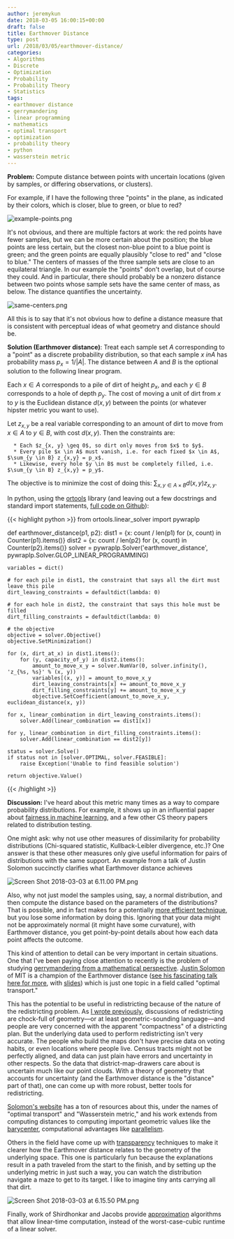 ```yaml
---
author: jeremykun
date: 2018-03-05 16:00:15+00:00
draft: false
title: Earthmover Distance
type: post
url: /2018/03/05/earthmover-distance/
categories:
- Algorithms
- Discrete
- Optimization
- Probability
- Probability Theory
- Statistics
tags:
- earthmover distance
- gerrymandering
- linear programming
- mathematics
- optimal transport
- optimization
- probability theory
- python
- wasserstein metric
---
```


**Problem:** Compute distance between points with uncertain locations (given by samples, or differing observations, or clusters).

For example, if I have the following three "points" in the plane, as indicated by their colors, which is closer, blue to green, or blue to red?

![example-points.png](https://jeremykun.files.wordpress.com/2018/03/example-points.png)


It's not obvious, and there are multiple factors at work: the red points have fewer samples, but we can be more certain about the position; the blue points are less certain, but the closest non-blue point to a blue point is green; and the green points are equally plausibly "close to red" and "close to blue." The centers of masses of the three sample sets are close to an equilateral triangle. In our example the "points" don't overlap, but of course they could. And in particular, there should probably be a nonzero distance between two points whose sample sets have the same center of mass, as below. The distance quantifies the uncertainty.

![same-centers.png](https://jeremykun.files.wordpress.com/2018/03/same-centers.png)


All this is to say that it's not obvious how to define a distance measure that is consistent with perceptual ideas of what geometry and distance should be.

**Solution (Earthmover** **distance)**: Treat each sample set $A$ corresponding to a "point" as a discrete probability distribution, so that each sample $x \ in A$ has probability mass $p_x = 1 / |A|$. The distance between $A$ and $B$ is the optional solution to the following linear program.

Each $x \in A$ corresponds to a pile of dirt of height $p_x$, and each $y \in B$ corresponds to a hole of depth $p_y$. The cost of moving a unit of dirt from $x$ to $y$ is the Euclidean distance $d(x, y)$ between the points (or whatever hipster metric you want to use).

Let $z_{x, y}$ be a real variable corresponding to an amount of dirt to move from $x \in A$ to $y \in B$, with cost $d(x, y)$. Then the constraints are:



	  * Each $z_{x, y} \geq 0$, so dirt only moves from $x$ to $y$.
	  * Every pile $x \in A$ must vanish, i.e. for each fixed $x \in A$, $\sum_{y \in B} z_{x,y} = p_x$.
	  * Likewise, every hole $y \in B$ must be completely filled, i.e. $\sum_{y \in B} z_{x,y} = p_y$.

The objective is to minimize the cost of doing this: $\sum_{x, y \in A \times B} d(x, y) z_{x, y}$.

In python, using the [ortools](https://github.com/google/or-tools) library (and leaving out a few docstrings and standard import statements, [full code on Github](https://github.com/j2kun/earthmover/)):

{{< highlight python >}}
from ortools.linear_solver import pywraplp

def earthmover_distance(p1, p2):
    dist1 = {x: count / len(p1) for (x, count) in Counter(p1).items()}
    dist2 = {x: count / len(p2) for (x, count) in Counter(p2).items()}
    solver = pywraplp.Solver('earthmover_distance', pywraplp.Solver.GLOP_LINEAR_PROGRAMMING)

    variables = dict()

    # for each pile in dist1, the constraint that says all the dirt must leave this pile
    dirt_leaving_constraints = defaultdict(lambda: 0)

    # for each hole in dist2, the constraint that says this hole must be filled
    dirt_filling_constraints = defaultdict(lambda: 0)

    # the objective
    objective = solver.Objective()
    objective.SetMinimization()

    for (x, dirt_at_x) in dist1.items():
        for (y, capacity_of_y) in dist2.items():
            amount_to_move_x_y = solver.NumVar(0, solver.infinity(), 'z_{%s, %s}' % (x, y))
            variables[(x, y)] = amount_to_move_x_y
            dirt_leaving_constraints[x] += amount_to_move_x_y
            dirt_filling_constraints[y] += amount_to_move_x_y
            objective.SetCoefficient(amount_to_move_x_y, euclidean_distance(x, y))

    for x, linear_combination in dirt_leaving_constraints.items():
        solver.Add(linear_combination == dist1[x])

    for y, linear_combination in dirt_filling_constraints.items():
        solver.Add(linear_combination == dist2[y])

    status = solver.Solve()
    if status not in [solver.OPTIMAL, solver.FEASIBLE]:
        raise Exception('Unable to find feasible solution')

    return objective.Value()
{{< /highlight >}}

**Discussion:** I've heard about this metric many times as a way to compare probability distributions. For example, it shows up in an influential paper about [fairness in machine learning](https://arxiv.org/abs/1104.3913), and a few other CS theory papers related to distribution testing.

One might ask: why not use other measures of dissimilarity for probability distributions (Chi-squared statistic, Kullback-Leibler divergence, etc.)? One answer is that these other measures only give useful information for pairs of distributions with the same support. An example from a talk of Justin Solomon succinctly clarifies what Earthmover distance achieves

![Screen Shot 2018-03-03 at 6.11.00 PM.png](https://jeremykun.files.wordpress.com/2018/03/screen-shot-2018-03-03-at-6-11-00-pm.png)


Also, why not just model the samples using, say, a normal distribution, and then compute the distance based on the parameters of the distributions? That is possible, and in fact makes for a potentially [more efficient technique](https://en.wikipedia.org/wiki/Wasserstein_metric#Normal_distributions), but you lose some information by doing this. Ignoring that your data might not be approximately normal (it might have some curvature), with Earthmover distance, you get point-by-point details about how each data point affects the outcome.

This kind of attention to detail can be very important in certain situations. One that I've been paying close attention to recently is the problem of studying [gerrymandering from a mathematical perspective](https://sites.tufts.edu/gerrymandr/). [Justin Solomon](http://people.csail.mit.edu/jsolomon/) of MIT is a champion of the Earthmover distance ([see his fascinating talk here for more](https://www.youtube.com/watch?v=HJIAhW1FIZ0&t=141s), with [slides](https://sites.tufts.edu/gerrymandr/files/2017/07/solomon-aug2017-math_transport_parallel_session.pdf)) which is just one topic in a field called "optimal transport."

This has the potential to be useful in redistricting because of the nature of the redistricting problem. As [I wrote previously](https://jeremykun.com/2017/08/14/notes-on-math-and-gerrymandering/), discussions of redistricting are chock-full of geometry—or at least geometric-sounding language—and people are very concerned with the apparent "compactness" of a districting plan. But the underlying data used to perform redistricting isn't very accurate. The people who build the maps don't have precise data on voting habits, or even locations where people live. Census tracts might not be perfectly aligned, and data can just plain have errors and uncertainty in other respects. So the data that district-map-drawers care about is uncertain much like our point clouds. With a theory of geometry that accounts for uncertainty (and the Earthmover distance is the "distance" part of that), one can come up with more robust, better tools for redistricting.

[Solomon's website](http://people.csail.mit.edu/jsolomon/) has a ton of resources about this, under the names of "optimal transport" and "Wasserstein metric," and his work extends from computing distances to computing important geometric values like the [barycenter](https://arxiv.org/abs/1802.05757), computational advantages like [parallelism](https://arxiv.org/abs/1705.07443').

Others in the field have come up with [transparency](https://arxiv.org/abs/1304.5784) techniques to make it clearer how the Earthmover distance relates to the geometry of the underlying space. This one is particularly fun because the explanations result in a path traveled from the start to the finish, and by setting up the underlying metric in just such a way, you can watch the distribution navigate a maze to get to its target. I like to imagine tiny ants carrying all that dirt.

![Screen Shot 2018-03-03 at 6.15.50 PM.png](https://jeremykun.files.wordpress.com/2018/03/screen-shot-2018-03-03-at-6-15-50-pm.png)


Finally, work of Shirdhonkar and Jacobs provide [approximation](http://ttic.uchicago.edu/~ssameer/Research/Papers/WEMD_CVPR08.pdf) algorithms that allow linear-time computation, instead of the worst-case-cubic runtime of a linear solver.
